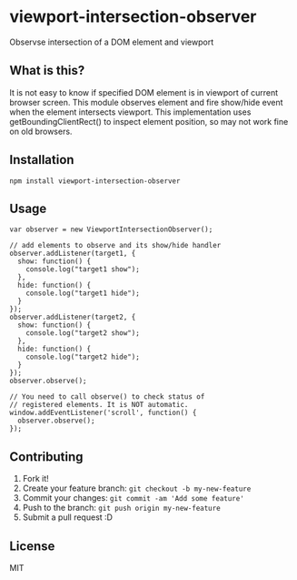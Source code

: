 # viewport-intersection-observer

Observse intersection of a DOM element and viewport

## What is this?

It is not easy to know if specified DOM element is in viewport of current browser screen. This module observes element and fire show/hide event when the element intersects viewport. This implementation uses getBoundingClientRect() to inspect element position, so may not work fine on old browsers.

## Installation

```
npm install viewport-intersection-observer
```

## Usage

```
var observer = new ViewportIntersectionObserver();

// add elements to observe and its show/hide handler
observer.addListener(target1, {
  show: function() {
    console.log("target1 show");
  },
  hide: function() {
    console.log("target1 hide");
  }
});
observer.addListener(target2, {
  show: function() {
    console.log("target2 show");
  },
  hide: function() {
    console.log("target2 hide");
  }
});
observer.observe();

// You need to call observe() to check status of
// registered elements. It is NOT automatic.
window.addEventListener('scroll', function() {
  observer.observe();
});
```

## Contributing

1. Fork it!
2. Create your feature branch: `git checkout -b my-new-feature`
3. Commit your changes: `git commit -am 'Add some feature'`
4. Push to the branch: `git push origin my-new-feature`
5. Submit a pull request :D

## License

MIT





